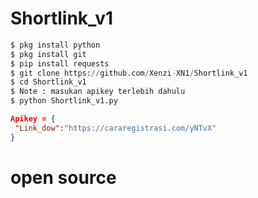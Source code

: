 # Shortlink_v1
```python
$ pkg install python
$ pkg install git
$ pip install requests
$ git clone https://github.com/Xenzi-XN1/Shortlink_v1
$ cd Shortlink_v1
$ Note : masukan apikey terlebih dahulu
$ python Shortlink_v1.py
```

```json
Apikey = {
 "Link_dow":"https://cararegistrasi.com/yNTvX"
}
```

# open source
